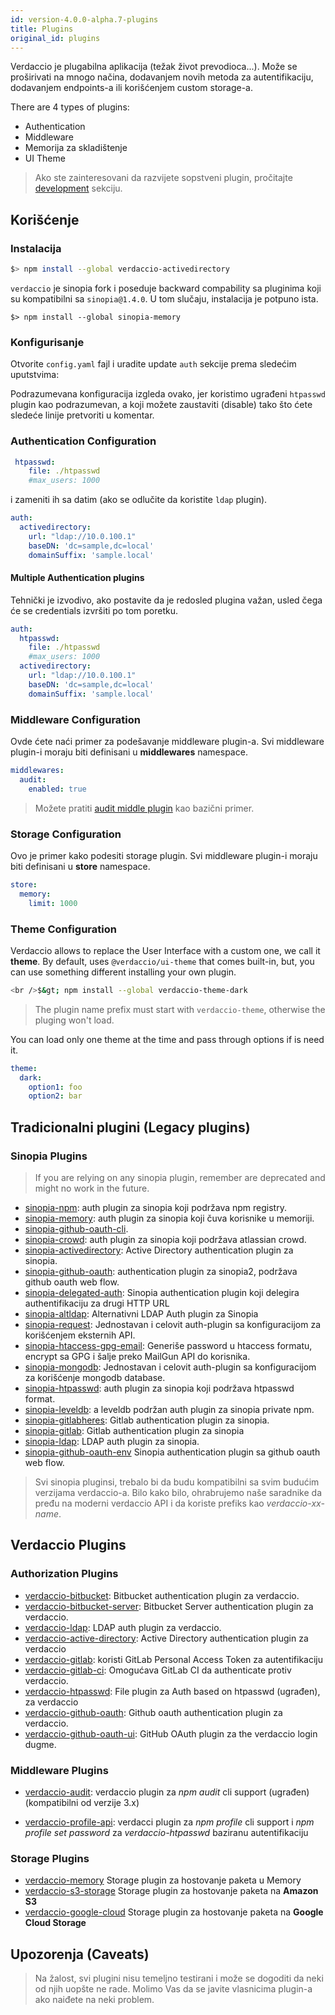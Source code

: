```yaml
---
id: version-4.0.0-alpha.7-plugins
title: Plugins
original_id: plugins
---
```


Verdaccio je plugabilna aplikacija (težak život prevodioca...). Može se proširivati na mnogo načina, dodavanjem novih metoda za autentifikaciju, dodavanjem endpoints-a ili korišćenjem custom storage-a.

There are 4 types of plugins:

* Authentication
* Middleware
* Memorija za skladištenje
* UI Theme

> Ako ste zainteresovani da razvijete sopstveni plugin, pročitajte [development](dev-plugins.md) sekciju.

## Korišćenje

### Instalacija

```bash
$> npm install --global verdaccio-activedirectory
```

`verdaccio` je sinopia fork i poseduje backward compability sa pluginima koji su kompatibilni sa `sinopia@1.4.0`. U tom slučaju, instalacija je potpuno ista.

    $> npm install --global sinopia-memory
    

### Konfigurisanje

Otvorite `config.yaml` fajl i uradite update `auth` sekcije prema sledećim uputstvima:

Podrazumevana konfiguracija izgleda ovako, jer koristimo ugrađeni `htpasswd` plugin kao podrazumevan, a koji možete zaustaviti (disable) tako što ćete sledeće linije pretvoriti u komentar.

### Authentication Configuration

```yaml
 htpasswd:
    file: ./htpasswd
    #max_users: 1000
```

i zameniti ih sa datim (ako se odlučite da koristite `ldap` plugin).

```yaml
auth:
  activedirectory:
    url: "ldap://10.0.100.1"
    baseDN: 'dc=sample,dc=local'
    domainSuffix: 'sample.local'
```

#### Multiple Authentication plugins

Tehnički je izvodivo, ako postavite da je redosled plugina važan, usled čega će se credentials izvršiti po tom poretku.

```yaml
auth:
  htpasswd:
    file: ./htpasswd
    #max_users: 1000
  activedirectory:
    url: "ldap://10.0.100.1"
    baseDN: 'dc=sample,dc=local'
    domainSuffix: 'sample.local'
```

### Middleware Configuration

Ovde ćete naći primer za podešavanje middleware plugin-a. Svi middleware plugin-i moraju biti definisani u **middlewares** namespace.

```yaml
middlewares:
  audit:
    enabled: true
```

> Možete pratiti [audit middle plugin](https://github.com/verdaccio/verdaccio-audit) kao bazični primer.

### Storage Configuration

Ovo je primer kako podesiti storage plugin. Svi middleware plugin-i moraju biti definisani u **store** namespace.

```yaml
store:
  memory:
    limit: 1000
```

### Theme Configuration

Verdaccio allows to replace the User Interface with a custom one, we call it **theme**. By default, uses `@verdaccio/ui-theme` that comes built-in, but, you can use something different installing your own plugin.

```bash
<br />$&gt; npm install --global verdaccio-theme-dark

```

> The plugin name prefix must start with `verdaccio-theme`, otherwise the pluging won't load.

You can load only one theme at the time and pass through options if is need it.

```yaml
theme:
  dark:
    option1: foo
    option2: bar
```

## Tradicionalni plugini (Legacy plugins)

### Sinopia Plugins

> If you are relying on any sinopia plugin, remember are deprecated and might no work in the future.

* [sinopia-npm](https://www.npmjs.com/package/sinopia-npm): auth plugin za sinopia koji podržava npm registry.
* [sinopia-memory](https://www.npmjs.com/package/sinopia-memory): auth plugin za sinopia koji čuva korisnike u memoriji.
* [sinopia-github-oauth-cli](https://www.npmjs.com/package/sinopia-github-oauth-cli).
* [sinopia-crowd](https://www.npmjs.com/package/sinopia-crowd): auth plugin za sinopia koji podržava atlassian crowd.
* [sinopia-activedirectory](https://www.npmjs.com/package/sinopia-activedirectory): Active Directory authentication plugin za sinopia.
* [sinopia-github-oauth](https://www.npmjs.com/package/sinopia-github-oauth): authentication plugin za sinopia2, podržava github oauth web flow.
* [sinopia-delegated-auth](https://www.npmjs.com/package/sinopia-delegated-auth): Sinopia authentication plugin koji delegira authentifikaciju za drugi HTTP URL
* [sinopia-altldap](https://www.npmjs.com/package/sinopia-altldap): Alternativni LDAP Auth plugin za Sinopia
* [sinopia-request](https://www.npmjs.com/package/sinopia-request): Jednostavan i celovit auth-plugin sa konfiguracijom za korišćenjem eksternih API.
* [sinopia-htaccess-gpg-email](https://www.npmjs.com/package/sinopia-htaccess-gpg-email): Generiše password u htaccess formatu, encrypt sa GPG i šalje preko MailGun API do korisnika.
* [sinopia-mongodb](https://www.npmjs.com/package/sinopia-mongodb): Jednostavan i celovit auth-plugin sa konfiguracijom za korišćenje mongodb database.
* [sinopia-htpasswd](https://www.npmjs.com/package/sinopia-htpasswd): auth plugin za sinopia koji podržava htpasswd format.
* [sinopia-leveldb](https://www.npmjs.com/package/sinopia-leveldb): a leveldb podržan auth plugin za sinopia private npm.
* [sinopia-gitlabheres](https://www.npmjs.com/package/sinopia-gitlabheres): Gitlab authentication plugin za sinopia.
* [sinopia-gitlab](https://www.npmjs.com/package/sinopia-gitlab): Gitlab authentication plugin za sinopia
* [sinopia-ldap](https://www.npmjs.com/package/sinopia-ldap): LDAP auth plugin za sinopia.
* [sinopia-github-oauth-env](https://www.npmjs.com/package/sinopia-github-oauth-env) Sinopia authentication plugin sa github oauth web flow.

> Svi sinopia pluginsi, trebalo bi da budu kompatibilni sa svim budućim verzijama verdaccio-a. Bilo kako bilo, ohrabrujemo naše saradnike da pređu na moderni verdaccio API i da koriste prefiks kao *verdaccio-xx-name*.

## Verdaccio Plugins

### Authorization Plugins

* [verdaccio-bitbucket](https://github.com/idangozlan/verdaccio-bitbucket): Bitbucket authentication plugin za verdaccio.
* [verdaccio-bitbucket-server](https://github.com/oeph/verdaccio-bitbucket-server): Bitbucket Server authentication plugin za verdaccio.
* [verdaccio-ldap](https://www.npmjs.com/package/verdaccio-ldap): LDAP auth plugin za verdaccio.
* [verdaccio-active-directory](https://github.com/nowhammies/verdaccio-activedirectory): Active Directory authentication plugin za verdaccio
* [verdaccio-gitlab](https://github.com/bufferoverflow/verdaccio-gitlab): koristi GitLab Personal Access Token za autentifikaciju
* [verdaccio-gitlab-ci](https://github.com/lab360-ch/verdaccio-gitlab-ci): Omogućava GitLab CI da authenticate protiv verdaccio.
* [verdaccio-htpasswd](https://github.com/verdaccio/verdaccio-htpasswd): File plugin za Auth based on htpasswd (ugrađen), za verdaccio
* [verdaccio-github-oauth](https://github.com/aroundus-inc/verdaccio-github-oauth): Github oauth authentication plugin za verdaccio.
* [verdaccio-github-oauth-ui](https://github.com/n4bb12/verdaccio-github-oauth-ui): GitHub OAuth plugin za the verdaccio login dugme.

### Middleware Plugins

* [verdaccio-audit](https://github.com/verdaccio/verdaccio-audit): verdaccio plugin za *npm audit* cli support (ugrađen) (kompatibilni od verzije 3.x)

* [verdaccio-profile-api](https://github.com/ahoracek/verdaccio-profile-api): verdacci plugin za *npm profile* cli support i *npm profile set password* za *verdaccio-htpasswd* baziranu autentifikaciju

### Storage Plugins

* [verdaccio-memory](https://github.com/verdaccio/verdaccio-memory) Storage plugin za hostovanje paketa u Memory
* [verdaccio-s3-storage](https://github.com/remitly/verdaccio-s3-storage) Storage plugin za hostovanje paketa na **Amazon S3**
* [verdaccio-google-cloud](https://github.com/verdaccio/verdaccio-google-cloud) Storage plugin za hostovanje paketa na **Google Cloud Storage**

## Upozorenja (Caveats)

> Na žalost, svi plugini nisu temeljno testirani i može se dogoditi da neki od njih uopšte ne rade. Molimo Vas da se javite vlasnicima plugin-a ako naiđete na neki problem.